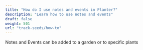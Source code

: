 ```yaml
---
title: "How do I use notes and events in Planter?"
description: "Learn how to use notes and events"
draft: false
weight: 501
url: "track-seeds/how-to"
---
```


Notes and Events can be added to a garden or to specific plants
